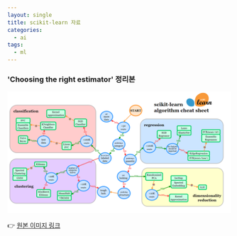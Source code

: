 ```yaml
---
layout: single
title: scikit-learn 자료
categories:
  - ai
tags:
  - ml
---
```

### 'Choosing the right estimator' 정리본
![](/images/scikit_learn_guide.png)  
  
👉 [원본 이미지 링크](https://scikit-learn.org/stable/tutorial/machine_learning_map/)
